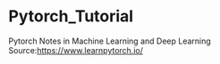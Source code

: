 # Pytorch_Tutorial
Pytorch Notes in Machine Learning and Deep Learning
Source:https://www.learnpytorch.io/

